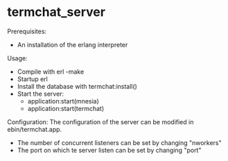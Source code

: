 # termchat_server

Prerequisites:
* An installation of the erlang interpreter

Usage:
* Compile with erl -make
* Startup erl
* Install the database with termchat:install()
* Start the server:
    * application:start(mnesia)
    * application:start(termchat)

Configuration:
The configuration of the server can be modified in ebin/termchat.app.
* The number of concurrent listeners can be set by changing "nworkers"
* The port on which te server listen can be set by changing "port"
